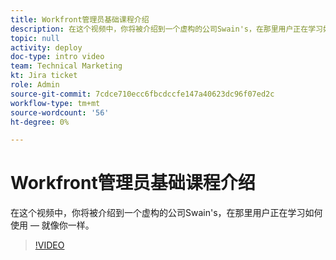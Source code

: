 ```yaml
---
title: Workfront管理员基础课程介绍
description: 在这个视频中，你将被介绍到一个虚构的公司Swain's，在那里用户正在学习如何使用 — 就像你一样。
topic: null
activity: deploy
doc-type: intro video
team: Technical Marketing
kt: Jira ticket
role: Admin
source-git-commit: 7cdce710ecc6fbcdccfe147a40623dc96f07ed2c
workflow-type: tm+mt
source-wordcount: '56'
ht-degree: 0%

---
```


# Workfront管理员基础课程介绍

在这个视频中，你将被介绍到一个虚构的公司Swain&#39;s，在那里用户正在学习如何使用 — 就像你一样。

>[!VIDEO](https://video.tv.adobe.com/v/335064/?quality=12)
